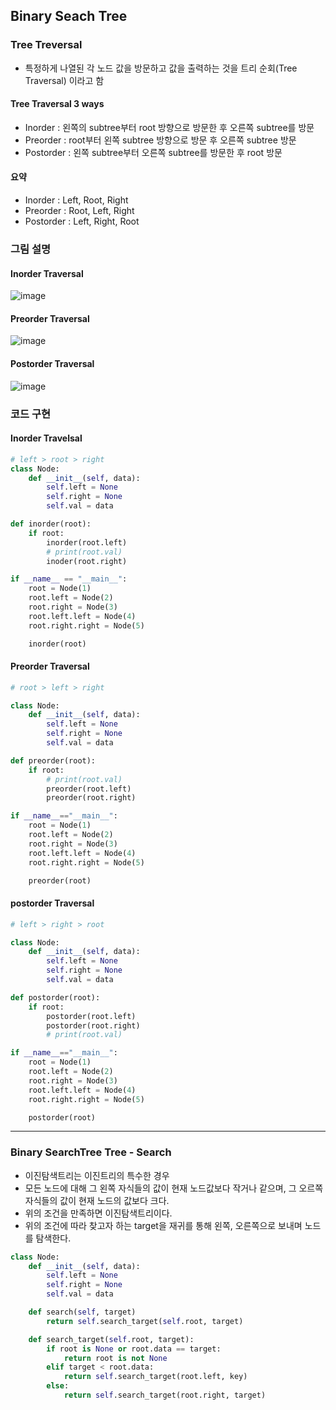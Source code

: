 ## Binary Seach Tree

### Tree Treversal

- 특정하게 나열된 각 노드 값을 방문하고 값을 출력하는 것을 트리 순회(Tree Traversal) 이라고 함

#### Tree Traversal 3 ways

- Inorder : 왼쪽의 subtree부터 root 방향으로 방문한 후 오른쪽 subtree를 방문
- Preorder : root부터 왼쪽 subtree 방향으로 방문 후 오른쪽 subtree 방문
- Postorder : 왼쪽 subtree부터 오른쪽 subtree를 방문한 후 root 방문

#### 요약

- Inorder : Left, Root, Right
- Preorder : Root, Left, Right
- Postorder : Left, Right, Root

### 그림 설명

#### Inorder Traversal

![image](https://user-images.githubusercontent.com/48708746/199323327-e8915e54-8765-4b8d-91fe-a8cafb273830.png)

#### Preorder Traversal

![image](https://user-images.githubusercontent.com/48708746/199323119-6e300a8c-e4fb-4988-bfa5-48fa14d02dd0.png)

#### Postorder Traversal

![image](https://user-images.githubusercontent.com/48708746/199323430-d2bee99a-a608-4000-b488-e8eeeb6c14a7.png)

### 코드 구현

#### Inorder Travelsal

```python
# left > root > right
class Node:
    def __init__(self, data):
        self.left = None
        self.right = None
        self.val = data

def inorder(root):
    if root:
        inorder(root.left)
        # print(root.val)
        inoder(root.right)

if __name__ == "__main__":
    root = Node(1)
    root.left = Node(2)
    root.right = Node(3)
    root.left.left = Node(4)
    root.right.right = Node(5)

    inorder(root)
```

#### Preorder Traversal

```python
# root > left > right

class Node:
    def __init__(self, data):
        self.left = None
        self.right = None
        self.val = data

def preorder(root):
    if root:
        # print(root.val)
        preorder(root.left)
        preorder(root.right)

if __name__=="__main__":
    root = Node(1)
    root.left = Node(2)
    root.right = Node(3)
    root.left.left = Node(4)
    root.right.right = Node(5)

    preorder(root)

```

#### postorder Traversal

```python
# left > right > root

class Node:
    def __init__(self, data):
        self.left = None
        self.right = None
        self.val = data

def postorder(root):
    if root:
        postorder(root.left)
        postorder(root.right)
        # print(root.val)

if __name__=="__main__":
    root = Node(1)
    root.left = Node(2)
    root.right = Node(3)
    root.left.left = Node(4)
    root.right.right = Node(5)

    postorder(root)
```

---

### Binary SearchTree Tree - Search

- 이진탐색트리는 이진트리의 특수한 경우
- 모든 노드에 대해 그 왼쪽 자식들의 값이 현재 노드값보다 작거나 같으며,
  그 오르쪽 자식들의 값이 현재 노드의 값보다 크다.
- 위의 조건을 만족하면 이진탐색트리이다.
- 위의 조건에 따라 찾고자 하는 target을 재귀를 통해 왼쪽, 오른쪽으로 보내며 노드를 탐색한다.

```python
class Node:
    def __init__(self, data):
        self.left = None
        self.right = None
        self.val = data

    def search(self, target)
        return self.search_target(self.root, target)

    def search_target(self.root, target):
        if root is None or root.data == target:
            return root is not None
        elif target < root.data:
            return self.search_target(root.left, key)
        else:
            return self.search_target(root.right, target)
```

